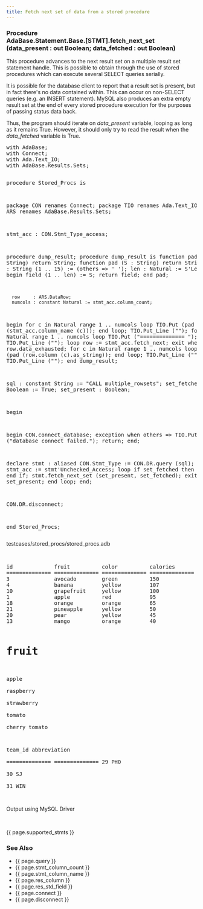 ```yaml
---
title: Fetch next set of data from a stored procedure
---
```


<div class="leftside">
<h3>Procedure<br/>
AdaBase.Statement.Base.[STMT].fetch_next_set (data_present : out Boolean;
                                              data_fetched : out Boolean)</h3>
<p>
This procedure advances to the next result set on a multiple result set
statement handle.  This is possible to obtain through the use of stored
procedures which can execute several SELECT queries serially.
</p>
<p>
It is possible for the database client to report that a result set is present,
but in fact there's no data contained within.  This can occur on non-SELECT
queries (e.g. an INSERT statement).  MySQL also produces an extra empty result
set at the end of every stored procedure execution for the purposes of passing
status data back.
</p>
<p>
Thus, the program should iterate on <i>data_present</i> variable, looping as
long as it remains True.  However, it should only try to read the result when
the <i>data_fetched</i> variable is True.
</p>
<pre class="code">
with AdaBase;
with Connect;
with Ada.Text_IO;
with AdaBase.Results.Sets;

procedure Stored_Procs is

   package CON renames Connect;
   package TIO renames Ada.Text_IO;
   package ARS renames AdaBase.Results.Sets;

   stmt_acc : CON.Stmt_Type_access;

   procedure dump_result;
   procedure dump_result
   is
      function pad (S : String) return String;
      function pad (S : String) return String
      is
         field : String (1 .. 15) := (others => ' ');
         len   : Natural := S'Length;
      begin
         field (1 .. len) := S;
         return field;
      end pad;

      row     : ARS.DataRow;
      numcols : constant Natural := stmt_acc.column_count;
   begin
      for c in Natural range 1 .. numcols loop
         TIO.Put (pad (stmt_acc.column_name (c)));
      end loop;
      TIO.Put_Line ("");
      for c in Natural range 1 .. numcols loop
         TIO.Put ("============== ");
      end loop;
      TIO.Put_Line ("");
      loop
         row := stmt_acc.fetch_next;
         exit when row.data_exhausted;
         for c in Natural range 1 .. numcols loop
            TIO.Put (pad (row.column (c).as_string));
         end loop;
         TIO.Put_Line ("");
      end loop;
      TIO.Put_Line ("");
   end dump_result;

   sql         : constant String := "CALL multiple_rowsets";
   set_fetched : Boolean := True;
   set_present : Boolean;

begin

   begin
      CON.connect_database;
   exception
      when others =>
         TIO.Put_Line ("database connect failed.");
         return;
   end;

   declare
      stmt : aliased CON.Stmt_Type := CON.DR.query (sql);
   begin
      stmt_acc := stmt'Unchecked_Access;
      loop
         if set_fetched then
            dump_result;
         end if;
         stmt.fetch_next_set (set_present, set_fetched);
         exit when not set_present;
      end loop;
   end;

   CON.DR.disconnect;

end Stored_Procs;
</pre>
<p class="caption">testcases/stored_procs/stored_procs.adb</p>
<br/>
<pre class="output">
id             fruit          color          calories       
============== ============== ============== ============== 
3              avocado        green          150            
4              banana         yellow         107            
10             grapefruit     yellow         100            
1              apple          red            95             
18             orange         orange         65             
21             pineapple      yellow         50             
20             pear           yellow         45             
13             mango          orange         40             

fruit          
============== 
apple          
raspberry      
strawberry     
tomato         
cherry tomato  

team_id        abbreviation   
============== ============== 
29             PHO            
30             SJ             
31             WIN            
</pre>
<p class="caption">Output using MySQL Driver</p>
<br/>
<p>{{ page.supported_stmts }}</p>
</div>
<div class="sidenav">
  <h3>See Also</h3>
  <ul>
    <li>{{ page.query }}</li>
    <li>{{ page.stmt_column_count }}</li>
    <li>{{ page.stmt_column_name }}</li>
    <li>{{ page.res_column }}</li>
    <li>{{ page.res_std_field }}</li>
    <li>{{ page.connect }}</li>
    <li>{{ page.disconnect }}</li>
  </ul>
</div>
